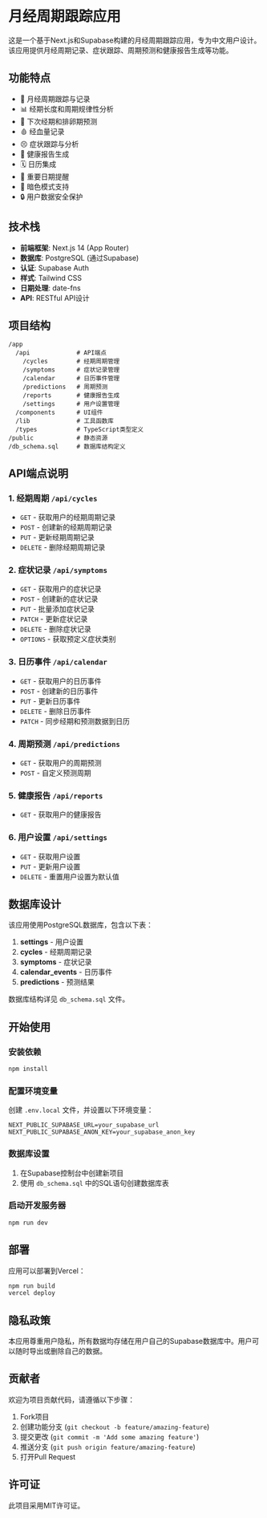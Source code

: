 # 月经周期跟踪应用

这是一个基于Next.js和Supabase构建的月经周期跟踪应用，专为中文用户设计。该应用提供月经周期记录、症状跟踪、周期预测和健康报告生成等功能。

## 功能特点

- 📅 月经周期跟踪与记录
- 📊 经期长度和周期规律性分析
- 🔮 下次经期和排卵期预测
- 🩸 经血量记录
- 😣 症状跟踪与分析
- 📝 健康报告生成
- 🗓️ 日历集成
- 🔔 重要日期提醒
- 🌙 暗色模式支持
- 🔒 用户数据安全保护

## 技术栈

- **前端框架**: Next.js 14 (App Router)
- **数据库**: PostgreSQL (通过Supabase)
- **认证**: Supabase Auth
- **样式**: Tailwind CSS
- **日期处理**: date-fns
- **API**: RESTful API设计

## 项目结构

```
/app
  /api             # API端点
    /cycles        # 经期周期管理
    /symptoms      # 症状记录管理
    /calendar      # 日历事件管理
    /predictions   # 周期预测
    /reports       # 健康报告生成
    /settings      # 用户设置管理
  /components      # UI组件
  /lib             # 工具函数库
  /types           # TypeScript类型定义
/public            # 静态资源
/db_schema.sql     # 数据库结构定义
```

## API端点说明

### 1. 经期周期 `/api/cycles`

- `GET` - 获取用户的经期周期记录
- `POST` - 创建新的经期周期记录
- `PUT` - 更新经期周期记录
- `DELETE` - 删除经期周期记录

### 2. 症状记录 `/api/symptoms`

- `GET` - 获取用户的症状记录
- `POST` - 创建新的症状记录
- `PUT` - 批量添加症状记录
- `PATCH` - 更新症状记录
- `DELETE` - 删除症状记录
- `OPTIONS` - 获取预定义症状类别

### 3. 日历事件 `/api/calendar`

- `GET` - 获取用户的日历事件
- `POST` - 创建新的日历事件
- `PUT` - 更新日历事件
- `DELETE` - 删除日历事件
- `PATCH` - 同步经期和预测数据到日历

### 4. 周期预测 `/api/predictions`

- `GET` - 获取用户的周期预测
- `POST` - 自定义预测周期

### 5. 健康报告 `/api/reports`

- `GET` - 获取用户的健康报告

### 6. 用户设置 `/api/settings`

- `GET` - 获取用户设置
- `PUT` - 更新用户设置
- `DELETE` - 重置用户设置为默认值

## 数据库设计

该应用使用PostgreSQL数据库，包含以下表：

1. **settings** - 用户设置
2. **cycles** - 经期周期记录
3. **symptoms** - 症状记录
4. **calendar_events** - 日历事件
5. **predictions** - 预测结果

数据库结构详见 `db_schema.sql` 文件。

## 开始使用

### 安装依赖

```bash
npm install
```

### 配置环境变量

创建 `.env.local` 文件，并设置以下环境变量：

```
NEXT_PUBLIC_SUPABASE_URL=your_supabase_url
NEXT_PUBLIC_SUPABASE_ANON_KEY=your_supabase_anon_key
```

### 数据库设置

1. 在Supabase控制台中创建新项目
2. 使用 `db_schema.sql` 中的SQL语句创建数据库表

### 启动开发服务器

```bash
npm run dev
```

## 部署

应用可以部署到Vercel：

```bash
npm run build
vercel deploy
```

## 隐私政策

本应用尊重用户隐私，所有数据均存储在用户自己的Supabase数据库中。用户可以随时导出或删除自己的数据。

## 贡献者

欢迎为项目贡献代码，请遵循以下步骤：

1. Fork项目
2. 创建功能分支 (`git checkout -b feature/amazing-feature`)
3. 提交更改 (`git commit -m 'Add some amazing feature'`)
4. 推送分支 (`git push origin feature/amazing-feature`)
5. 打开Pull Request

## 许可证

此项目采用MIT许可证。
